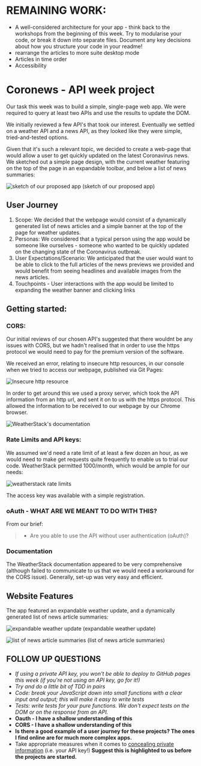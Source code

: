 # REMAINING WORK:

* A well-considered architecture for your app - think back to the workshops from the beginning of this week. Try to modularise your code, or break it down into separate files. Document any key decisions about how you structure your code in your readme!
* rearrange the articles to more suite desktop mode
* Articles in time order
* Accessibility

# Coronews - API week project

Our task this week was to build a simple, single-page web app. We were required to query at least two APIs and use the results to update the DOM.

We initially reviewed a few API's that took our interest. Eventually we settled on a weather API and a news API, as they looked like they were simple, tried-and-tested options.

Given that it's such a relevant topic, we decided to create a web-page that would allow a user to get quickly updated on the latest Coronavirus news. We sketched out a simple page design, with the current weather featuring on the top of the page in an expandable toolbar, and below a list of news summaries:

![sketch of our proposed app](https://i.imgur.com/43qUCO3.png)
(sketch of our proposed app)

## User Journey

1. Scope: We decided that the webpage would consist of a dynamically generated list of news articles and a simple banner at the top of the page for weather updates.
2. Personas: We considered that a typical person using the app would be someone like ourselves - someone who wanted to be quickly updated on the changing state of the Coronavirus outbreak.
3. User Expectations/Scenario: We anticipated that the user would want to be able to click to the full articles of the news previews we provided and would benefit from seeing headlines and available images from the news articles.
4. Touchpoints - User interactions with the app would be limited to expanding the weather banner and clicking links


## Getting started:

### CORS:

Our initial reviews of our chosen API's suggested that there wouldnt be any issues with CORS, but we hadn't realised that in order to use the https protocol we would need to pay for the premium version of the software.

We received an error, relating to insecure http resources, in our console when we tried to access our webpage, published via Git Pages:

![Insecure http resource](https://i.imgur.com/9z3HxzD.png)

In order to get around this we used a proxy server, which took the API information from an http url, and sent it on to us with the https protocol. This allowed the information to be received to our webpage by our Chrome browser.

![WeatherStack's documentation](https://i.imgur.com/LaesdXT.png)

### Rate Limits and API keys:

We assumed we'd need a rate limit of at least a few dozen an hour, as we would need to make get requests quite frequently to enable us to trial our code. WeatherStack permitted 1000/month, which would be ample for our needs:

![weatherstack rate limits](https://i.imgur.com/UOdLxzJ.png)

The access key was available with a simple registration.

### oAuth - WHAT ARE WE MEANT TO DO WITH THIS?

From our brief:
> - Are you able to use the API without user authentication (oAuth)?


### Documentation

The WeatherStack documentation appeared to be very comprehensive (although failed to communicate to us that we would need a workaround for the CORS issue). Generally, set-up was very easy and efficient.

## Website Features

The app featured an expandable weather update, and a dynamically generated list of news article summaries:

![expandable weather update](https://i.imgur.com/XCHIAL2.png)
(expandable weather update)

![list of news article summaries](https://i.imgur.com/Fhn36bX.png)
(list of news article summaries)

## FOLLOW UP QUESTIONS

- *If using a private API key, you won't be able to deploy to GitHub pages this week (if you're not using an API key, go for it!)*
- *Try and do a little bit of TDD in pairs*
- *Code: break your JavaScript down into small functions with a clear input and output; this will make it easy to write tests*
- *Tests: write tests for your pure functions. We don't expect tests on the DOM or on the response from an API.*
- **Oauth - I have a shallow understanding of this**
- **CORS - I have a shallow understanding of this**
- **Is there a good example of a user journey for these projects? The ones I find online are for much more complex apps.**
- Take appropriate measures when it comes to [concealing private information](https://gist.github.com/derzorngottes/3b57edc1f996dddcab25) (i.e. your API key!) **Suggest this is highlighted to us before the projects are started.**
